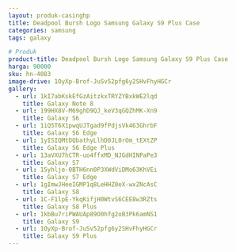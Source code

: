 ```yaml
---
layout: produk-casinghp
title: Deadpool Bursh Logo Samsung Galaxy S9 Plus Case
categories: samsung
tags: galaxy

# Produk
product-title: Deadpool Bursh Logo Samsung Galaxy S9 Plus Case
harga: 90000
sku: hn-4083
image-drive: 1OyXp-Brof-JuSv52pfg6y2SHvFhyHGCr
gallery:
  - url: 1kI7abKskEfGzAitzkxTRYZYBxkWE2lqd
    title: Galaxy Note 8
  - url: 199HX8V-M69ghD9QJ_keV3qGQZhMK-Xn9
    title: Galaxy S6
  - url: 1iQ5T6X1pwqUJTgad9fPdjsVk463GhrbF
    title: Galaxy S6 Edge
  - url: 1yISIQMtDQbathyLlhD0JL0rOm_tEXtZP
    title: Galaxy S6 Edge Plus
  - url: 13aVXU7hCTR-uo4ffxMD_NJGdHINPaPe3
    title: Galaxy S7
  - url: 15yhlje-0BTH6nn0P3XWdViDMo63KhVEi
    title: Galaxy S7 Edge
  - url: 1gImwJHeeIGMP1q8LeHHZ0eX-wxZNcAsC
    title: Galaxy S8
  - url: 1C-F1lpE-YkqKifjH0WtvS6CEE8w3RZts
    title: Galaxy S8 Plus
  - url: 1kbBu7riPWAUAp89O0hfg2oB3Pk6amNS1
    title: Galaxy S9
  - url: 1OyXp-Brof-JuSv52pfg6y2SHvFhyHGCr
    title: Galaxy S9 Plus
---
```

